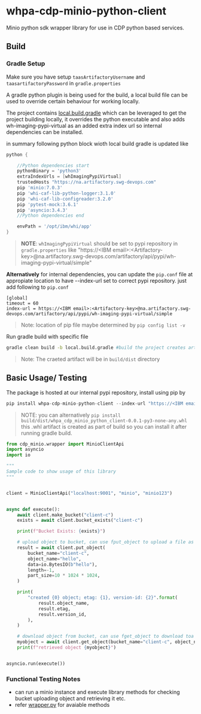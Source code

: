 # whpa-cdp-minio-python-client

Minio python sdk wrapper library for use in CDP python based services.

## Build

### Gradle Setup

Make sure you have setup `taasArtifactoryUsername` and `taasartifactoryPassword` in `gradle.properties`

A gradle python plugin is being used for the build, a local build file can be used to override certain behaviour for working locally. 

The project contains [local.build.gradle](local.build.gradle) which can be leveraged to get the project building locally, it overrides the python executable and also adds wh-imaging-pypi-virtual as an added extra index url so internal dependencies can be installed.

in summary following python block wioth local build gradle is updated like

```groovy
python {

    //Python dependencies start
    pythonBinary = 'python3'
    extraIndexUrls = [whImagingPypiVirtual]
    trustedHosts "https://na.artifactory.swg-devops.com"
    pip 'minio:7.0.3'
    pip 'whi-caf-lib-python-logger:3.1.0'
    pip 'whi-caf-lib-configreader:3.2.0'
    pip 'pytest-mock:3.6.1'
    pip 'asyncio:3.4.3'
    //Python dependencies end

    envPath = '/opt/ibm/whi/app'
}
```
>**NOTE**: `whImagingPypiVirtual` should be set to pypi repository in `gradle.properties` like "https://\<IBM email>:\<Artifactory-key>@na.artifactory.swg-devops.com/artifactory/api/pypi/wh-imaging-pypi-virtual/simple"

**Alternatively** for internal dependencies, you can update the `pip.conf` file at appropiate location to have --index-url set to correct pypi repository. just add following to `pip.conf`

```properties
[global]
timeout = 60
index-url = https://<IBM email>:<Artifactory-key>@na.artifactory.swg-devops.com/artifactory/api/pypi/wh-imaging-pypi-virtual/simple
```

>Note: location of pip file maybe determined by `pip config list -v`

Run gradle build with specific file

```bash
gradle clean build -b local.build.gradle #build the project creates artifacts and runs unit tests
```

>Note: The craeted artifact will be in `build/dist` directory

## Basic Usage/ Testing

The package is hosted at our internal pypi repository, install using pip by

```python
pip install whpa-cdp-minio-python-client --index-url "https://<IBM email>:<Artifactory-key>@na.artifactory.swg-devops.com/artifactory/api/pypi/wh-imaging-pypi-virtual/simple"
```

>NOTE: you can alternatively `pip install build/dist/whpa_cdp_minio_python_client-0.0.1-py3-none-any.whl` this .whl artifact is created as part of build so you can install it after running gradle build.

```python
from cdp_minio.wrapper import MinioClientApi
import asyncio
import io

"""
Sample code to show usage of this library
"""


client = MinioClientApi("localhost:9001", "minio", "minio123")


async def execute():
    await client.make_bucket("client-c")
    exists = await client.bucket_exists("client-c")

    print(f"Bucket Exists: {exists}")

    # upload object to bucket, can use fput_object to upload a file as object instead
    result = await client.put_object(
        bucket_name="client-c",
        object_name="hello",
        data=io.BytesIO(b"hello"),
        length=-1,
        part_size=10 * 1024 * 1024,
    )

    print(
        "created {0} object; etag: {1}, version-id: {2}".format(
            result.object_name,
            result.etag,
            result.version_id,
        ),
    )

    # download object from bucket, can use fget_object to download toa  file instead.
    myobject = await client.get_object(bucket_name="client-c", object_name="hello")
    print(f"retrieved object {myobject}")


asyncio.run(execute())

```

### Functional Testing Notes

- can run a minio instance and execute library methods for checking bucket uploading object and retrieving it etc.
- refer [wrapper.py](src/cdp_minio/wrapper.py) for avaiable methods
